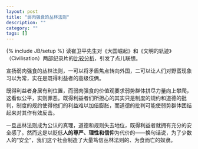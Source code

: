 ```yaml
---
layout: post
title: "弱肉强食的丛林法则"
description: ""
category: ""
tags: []
---
```

{% include JB/setup %}
读崔卫平先生对《大国崛起》和《文明的轨迹》（Civilisation）两部纪录片的[比较分析](http://blog.sina.com.cn/u/473d066b010008h3)，引发了点儿联想。

宣扬弱肉强食的丛林法则，一可以将矛盾焦点转向外国，二可以让人们对野蛮现象习以为常，实在是既得利益者的高级伎俩。

既得利益者身居有利位置，而弱肉强食的价值观要求弱势群体拼尽力量向上攀爬，这看似公平，实则罪恶。既得利益者们所担心的其实只是制度的规约和道德的批判，制度的规约使得他们的利益难以加倍膨胀，而道德的批判可能使弱势群体团结起来对其作有效反击。

一旦丛林法则成为公认的真理，道德和规则失去地位，既得利益者就拥有充分的安全感了。然而这是以贬低**人的尊严、理性和信仰**为代价的——换句话说，为了少数人的“安全”，我们这个社会制造了大量笃信丛林法则的、为食而亡的奴隶。
